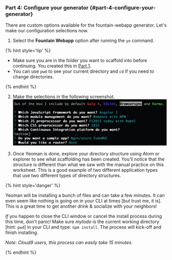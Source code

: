 ### Part 4: Configure your generator {#part-4-configure-your-generator}

There are custom options available for the fountain-webapp generator. Let's make our configuration selections now.

1.  Select the **Fountain Webapp** option after running the `yo` command.

  {% hint style='tip' %}

  - Make sure you are in the folder you want to scaffold into before continuing. You created this in [Part 1](part_1_create_a_project_folder.md).
  - You can use `pwd` to see your current directory and `cd` if you need to change directories.

  {% endhint %}

2.  Make the selections in the following screenshot.  
    ![](../assets/images/fountain-webapp-options.png)

3.  Once Yeoman is done, explore your directory structure using Atom or explorer to see what scaffolding has been created. You’ll notice that the structure is different than what we saw with the manual practice on this worksheet. This is a good example of two different application types that use two different types of directory structures.

  {% hint style='danger' %}

  Yeoman will be installing a bunch of files and can take a few minutes. It can even seem like nothing is going on in your CLI at times [but trust me, it is]. This is a great time to get another drink & socialize with your neighbors!

  _If_ you happen to close the CLI window or cancel the install process during this time, don't panic! Make sure _mytodo_ is the current working directory [hint: `pwd`] in your CLI and type: `npm install`. The process will kick-off and finish installing.

  _Note: Cloud9 users, this process can easily take 15 minutes._

  {% endhint %}
